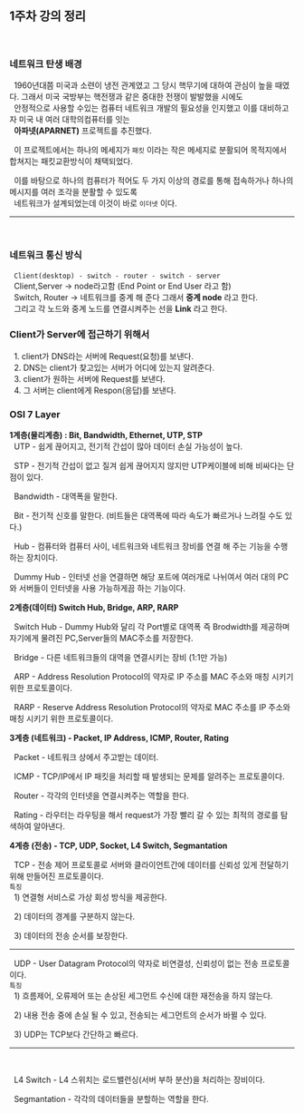 ## **1주차 강의 정리**

<br>

### **네트워크 탄생 배경**
&nbsp; 1960년대쯤 미국과 소련이 냉전 관계였고 그 당시 핵무기에 대하여 관심이 높을 때였다. 그래서 미국 국방부는 핵전쟁과 같은 중대한 전쟁이 발발했을 시에도<br>
&nbsp; 안정적으로 사용할 수있는 컴퓨터 네트워크 개발의 필요성을 인지했고 이를 대비하고자 미국 내 여러 대학의컴퓨터를 잇는 <br>
&nbsp; **아파넷(APARNET)** 프로젝트를 추진했다.<br>

&nbsp; 이 프로젝트에서는 하나의 메세지가 `패킷` 이라는 작은 메세지로
분활되어 목적지에서 합쳐지는 패킷교환방식이 채택되었다.<br>

&nbsp; 이를 바탕으로 하나의 컴퓨터가 적어도 두 가지 이상의 경로를 통해 접속하거나 하나의 메시지를 여러 조각을 분활할 수 있도록<br>
&nbsp; 네트워크가 설계되었는데 이것이 바로 `이더넷` 이다.

---

<br>

### **네트워크 통신 방식**
&nbsp; `Client(desktop) - switch - router - switch - server`<br>
&nbsp; Client,Server -> node라고함 (End Point or End User 라고 함)<br>
&nbsp; Switch, Router -> 네트워크를 중계 해 준다 그래서 **중계 node** 라고 한다.<br>
&nbsp; 그리고 각 노드와 중계 노드를 연결시켜주는 선을 **Link** 라고 한다.<br>

### **Client가 Server에 접근하기 위해서**
&nbsp; 1. client가 DNS라는 서버에 Request(요청)를 보낸다.<br>
&nbsp; 2. DNS는 client가 찾고있는 서버가 어디에 있는지 알려준다.<br>
&nbsp; 3. client가 원하는 서버에 Request를 보낸다.<br>
&nbsp; 4. 그 서버는 client에게 Respon(응답)를 보낸다.

### **OSI 7 Layer**
**1계층(물리계층) : Bit, Bandwidth, Ethernet, UTP, STP** <br>
&nbsp; UTP - 쉽게 끊어지고, 전기적 간섭이 많아 데이터 손실 가능성이 높다.<br>

&nbsp; STP - 전기적 간섭이 없고 질겨 쉽게 끊어지지 않지만 UTP케이블에 비해 비싸다는 단점이 있다. <br>

&nbsp; Bandwidth - 대역폭을 말한다.<br>

&nbsp; Bit - 전기적 신호를 말한다. (비트들은 대역폭에 따라 속도가 빠르거나 느려질 수도 있다.)<br>

&nbsp; Hub - 컴퓨터와 컴퓨터 사이, 네트워크와 네트워크 장비를 연결 해 주는 기능을 수행하는 장치이다.<br>

&nbsp; Dummy Hub - 인터넷 선을 연결하면 해당 포트에 여러개로 나뉘여서 여러 대의 PC와 서버들이 인터넷을 사용 가능하게끔 하는 기능이다.<br>

**2계층(데이터) Switch Hub, Bridge, ARP, RARP**

&nbsp; Switch Hub - Dummy Hub와 달리 각 Port별로 대역폭 즉 Brodwidth를 제공하며 자기에게 물려진 PC,Server들의 MAC주소를 저장한다.

&nbsp; Bridge - 다른 네트워크들의 대역을 연결시키는 장비 (1:1만 가능)<br>

&nbsp; ARP - Address Resolution Protocol의 약자로 IP 주소를 MAC 주소와 매칭 시키기 위한 프로토콜이다.<br>

&nbsp; RARP - Reserve Address Resolution Protocol의 약자로 MAC  주소를 IP 주소와 매칭 시키기 위한 프로토콜이다.<br>

**3계층 (네트워크) - Packet, IP Address, ICMP, Router, Rating**

&nbsp; Packet - 네트워크 상에서 주고받는 데이터.<br>

&nbsp; ICMP - TCP/IP에서 IP 패킷을 처리할 때 발생되는 문제를 알려주는 프로토콜이다.<br>

&nbsp; Router - 각각의 인터넷을 연결시켜주는 역할을 한다.

&nbsp; Rating - 라우터는 라우팅을 해서 request가 가장 빨리 갈 수 있는 최적의 경로를 탐색하여 알아낸다.

**4계층 (전송) - TCP, UDP, Socket, L4 Switch, Segmantation**

&nbsp; TCP - 전송 제어 프로토콜로 서버와 클라이언트간에 데이터를 신뢰성 있게 전달하기 위해 만들어진 프로토콜이다.<br>
`특징` <br>
&nbsp; 1) 연결형 서비스로 가상 회성 방식을 제공한다.

&nbsp; 2) 데이터의 경계를 구분하지 않는다.

&nbsp; 3) 데이터의 전송 순서를 보장한다.

---

&nbsp; UDP - User Datagram Protocol의 약자로 비연결성, 신뢰성이 없는 전송 프로토콜이다.<br>
`특징` <br> 
&nbsp; 1) 흐름제어, 오류제어 또는 손상된 세그먼트 수신에 대한 재전송을 하지 않는다.

&nbsp; 2) 내용 전송 중에 손실 될 수 있고, 전송되는 세그먼트의 순서가 바뀔 수 있다.

&nbsp; 3) UDP는 TCP보다 간단하고 빠르다.


---
<br>

&nbsp; L4 Switch - L4 스위치는 로드밸런싱(서버 부하 분산)을 처리하는 장비이다.

&nbsp; Segmantation - 각각의 데이터들을 분할하는 역할을 한다.












